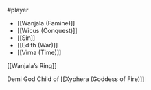 #player 

* [[Wanjala (Famine)]]
* [[Wicus (Conquest)]]
* [[Sin]]
* [[Edith (War)]]
*  [[Virna (Time)]]




[[Wanjala’s Ring]]



Demi God Child of [[Xyphera (Goddess of Fire)]]